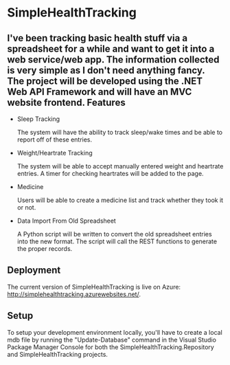 # SimpleHealthTracking
I've been tracking basic health stuff via a spreadsheet for a while and want to get it into a web service/web app. The information collected is very simple as I don't need anything fancy. The project will be developed using the .NET Web API Framework and will have an MVC website frontend.
Features
--------------
+ Sleep Tracking

  The system will have the ability to track sleep/wake times and be able to report off of these entries.
  
+ Weight/Heartrate Tracking

  The system will be able to accept manually entered weight and heartrate entries. A timer for checking heartrates will be added to the page.
  
+ Medicine

  Users will be able to create a medicine list and track whether they took it or not.
  
+ Data Import From Old Spreadsheet

  A Python script will be written to convert the old spreadsheet entries into the new format. The script will call the REST functions to generate the proper records.

Deployment
--------------
The current version of SimpleHealthTracking is live on Azure: http://simplehealthtracking.azurewebsites.net/.

Setup
--------------
To setup your development environment locally, you'll have to create a local mdb file by running the "Update-Database" command in the Visual Studio Package Manager Console for both the SimpleHealthTracking.Repository and SimpleHealthTracking projects.
